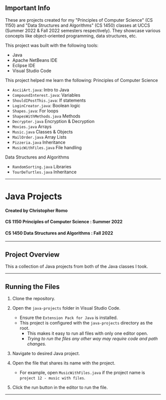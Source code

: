 ## Important Info

These are projects created for my "Principles of Computer Science" (CS 1150) and "Data Structures and Algorithms" (CS 1450) classes at UCCS (Summer 2022 &amp; Fall 2022 semesters respectively). They showcase various concepts like object-oriented programming, data structures, etc.

This project was built with the following tools:
   - Java
   - Apache NetBeans IDE
   - Eclipse IDE
   - Visual Studio Code

This project helped me learn the following:
Principles of Computer Science
   - `AsciiArt.java`:           Intro to Java
   - `CompoundInterest.java`:   Variables
   - `ShouldIPostThis.java`:    If statements
   - `LoginCreator.java`:       Boolean logic
   - `Shapes.java`:             For loops
   - `ShapesWithMethods.java`   Methods
   - `Decrypter.java`           Encryption & Decryption
   - `Movies.java`              Arrays
   - `Music.java`               Classes & Objects
   - `MailOrder.java`           Array Lists
   - `Pizzeria.java`            Inheritance
   - `MusicWithFiles.java`      File handling

Data Structures and Algorithms
   - `RandomSorting.java`       Libraries
   - `TourDeTurtles.java`       Inheritance

---
# Java Projects

#### Created by Christopher Romo
#### CS 1150 Principles of Computer Science : Summer 2022
#### CS 1450 Data Structures and Algorithms : Fall 2022

---
## Project Overview

This a collection of Java projects from both of the Java classes I took.

---
## Running the Files

1. Clone the repository.

2. Open the `java-projects` folder in Visual Studio Code.
    - Ensure the `Extension Pack for Java` is installed.
    - This project is configured with the `java-projects` directory as the root.
        - This makes it easy to run all files with only one editor open.
        - *Trying to run the files any other way may require code and path changes.*

3. Navigate to desired Java project.

4. Open the file that shares its name with the project.
    - For example, open `MusicWithFiles.java` if the project name is `project 12 - music with files`.

5. Click the run button in the editor to run the file.

---